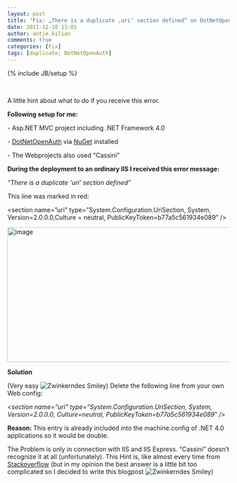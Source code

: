 ```yaml
---
layout: post
title: "Fix: „There is a duplicate ‚uri‘ section defined“ on DotNetOpenAuth"
date: 2011-12-10 11:01
author: antje.kilian
comments: true
categories: [Fix]
tags: [duplicate; DotNetOpenAuth]
---
```

{% include JB/setup %}
<p>&#160;</p>  <p><b></b></p>  <p>A little hint about what to do if you receive this error.</p>  <p><b>Following setup for me:</b></p>  <p>- Asp.NET MVC project including .NET Framework 4.0</p>  <p>- <a href="http://www.dotnetopenauth.net/">DotNetOpenAuth</a> via <a href="http://nuget.org/">NuGet</a> installed</p>  <p>- The Webprojects also used “Cassini”</p>  <p><b></b></p>  <p><b>During the deployment to an ordinary IIS I received this error message:</b></p>  <p><b></b></p>  <p><i>“There is a duplicate ‘uri’ section defined”</i></p>  <p><i></i></p>  <p>This line was marked in red:</p>  <p>&lt;section name=”uri” type=”System.Configuration.UriSection, System, Version=2.0.0.0,Culture = neutral, PublicKeyToken=b77a5c561934e089” /&gt;</p>  <p><img style="background-image: none; border-bottom: 0px; border-left: 0px; padding-left: 0px; padding-right: 0px; border-top: 0px; border-right: 0px; padding-top: 0px" title="image" border="0" alt="image" src="http://code-inside.de/blog/wp-content/uploads/image_thumb601.png" width="593" height="306" /></p>  <p><b></b></p>  <p><b>Solution</b></p>  <p><b></b></p>  <p>(Very easy <img style="border-bottom-style: none; border-left-style: none; border-top-style: none; border-right-style: none" class="wlEmoticon wlEmoticon-winkingsmile" alt="Zwinkerndes Smiley" src="http://code-inside.de/blog-in/wp-content/uploads/wlEmoticon-winkingsmile30.png" />) Delete the following line from your own Web.config:</p>  <p><em>&lt;section name=”uri” type=”System.Configuration.UriSection, System, Version=2.0.0.0, Culture=neutral, PublicKeyToken=b77a5c561934e089″ /&gt;</em></p>  <p><b></b></p>  <p><b>Reason: </b>This entry is already included into the machine.config of .NET 4.0 applications so it would be double. </p>  <p>The Problem is only in connection with IIS and IIS Express. “Cassini” doesn’t recognize it at all (unfortunately). This Hint is, like almost every time from <a href="http://stackoverflow.com/questions/2475329/steps-to-investigate-cause-of-web-config-duplicate-section">Stackoverflow</a> (but in my opinion the best answer is a little bit too complicated so I decided to write this blogpost <img style="border-bottom-style: none; border-left-style: none; border-top-style: none; border-right-style: none" class="wlEmoticon wlEmoticon-winkingsmile" alt="Zwinkerndes Smiley" src="http://code-inside.de/blog-in/wp-content/uploads/wlEmoticon-winkingsmile30.png" />) </p>
